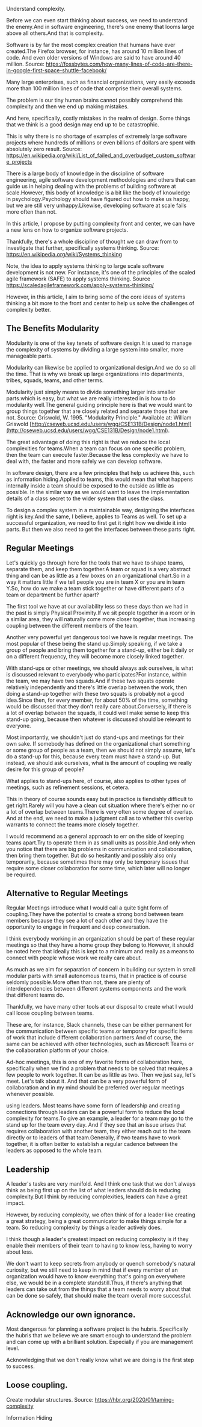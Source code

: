 


Understand complexity.

Before we can even start thinking about success, we need to understand the enemy.And in software engineering, there's one enemy that looms large above all others.And that is complexity. 

Software is by far the most complex creation that humans have ever created.The Firefox browser, for instance, has around 10 million lines of code. And even older versions of Windows are said to have around 40 million. Source: https://fossbytes.com/how-many-lines-of-code-are-there-in-google-first-space-shuttle-facebook/

Many large enterprises, such as financial organizations, very easily exceeds more than 100 million lines of code that comprise their overall systems.

The problem is our tiny human brains cannot possibly comprehend this complexity and then we end up making mistakes.

And here, specifically, costly mistakes in the realm of design. Some things that we think is a good design may end up to be catastrophic.

This is why there is no shortage of examples of extremely large software projects where hundreds of millions or even billions of dollars are spent with absolutely zero result. Source: https://en.wikipedia.org/wiki/List_of_failed_and_overbudget_custom_software_projects

There is a large body of knowledge in the discipline of software engineering, agile software development methodologies and others that can guide us in helping dealing with the problems of building software at scale.However, this body of knowledge is a bit like the body of knowledge in psychology.Psychology should have figured out how to make us happy, but we are still very unhappy.Likewise, developing software at scale fails more often than not.

In this article, I propose by putting complexity front and center, we can have a new lens on how to organize software projects.

Thankfully, there's a whole discipline of thought we can draw from to investigate that further, specifically systems thinking. Source: https://en.wikipedia.org/wiki/Systems_thinking

Note, the idea to apply systems thinking to large scale software development is not new. For instance, it's one of the principles of the scaled agile framework (SAFE) to apply systems thinking. Source https://scaledagileframework.com/apply-systems-thinking/

However, in this article, I aim to bring some of the core ideas of systems thinking a bit more to the front and center to help us solve the challenges of complexity better.


## The Benefits Modularity

Modularity is one of the key tenets of software design.It is used to manage the complexity of systems by dividing a large system into smaller, more manageable parts.

Modularity can likewise be applied to organizational design.And we do so all the time. That is why we break up large organizations into departments, tribes, squads, teams, and other terms.

Modularity just simply means to divide something larger into smaller parts.which is easy, but what we are really interested in is how to do modularity well.The general guiding principle here is that we would want to group things together that are closely related and separate those that are not. Source: Griswold, W. 1995. "Modularity Principle." Available at: William Griswold [http://cseweb.ucsd.edu/users/wgg/CSE131B/Design/node1.html](http://cseweb.ucsd.edu/users/wgg/CSE131B/Design/node1.html).

The great advantage of doing this right is that we reduce the local complexities for teams.When a team can focus on one specific problem, then the team can execute faster.Because the less complexity we have to deal with, the faster and more safely we can develop software.

In software design, there are a few principles that help us achieve this, such as information hiding.Applied to teams, this would mean that what happens internally inside a team should be exposed to the outside as little as possible. In the similar way as we would want to leave the implementation details of a class secret to the wider system that uses the class.

To design a complex system in a maintainable way, designing the interfaces right is key.And the same, I believe, applies to Teams as well. To set up a successful organization, we need to first get it right how we divide it into parts. But then we also need to get the interfaces between these parts right.




## Regular Meetings

Let's quickly go through here for the tools that we have to shape teams, separate them, and keep them together.A team or squad is a very abstract thing and can be as little as a few boxes on an organizational chart.So in a way it matters little if we tell people you are in team X or you are in team Y.So, how do we make a team stick together or have different parts of a team or department be further apart?

The first tool we have at our availability less so these days than we had in the past is simply Physical Proximity.If we sit people together in a room or in a similar area, they will naturally come more closer together, thus increasing coupling between the different members of the team.

Another very powerful yet dangerous tool we have is regular meetings. The most popular of these being the stand up.Simply speaking, if we take a group of people and bring them together for a stand-up, either be it daily or on a different frequency, they will become more closely linked together.

With stand-ups or other meetings, we should always ask ourselves, is what is discussed relevant to everybody who participates?For instance, within the team, we may have two squads.And if these two squats operate relatively independently and there's little overlap between the work, then doing a stand-up together with these two squats is probably not a good idea.Since then, for every member, for about 50% of the time, something would be discussed that they don't really care about.Conversely, if there is a lot of overlap between the squads, it could well make sense to keep this stand-up going, because then whatever is discussed should be relevant to everyone.

Most importantly, we shouldn't just do stand-ups and meetings for their own sake. If somebody has defined on the organizational chart something or some group of people as a team, then we should not simply assume, let's do a stand-up for this, because every team must have a stand-up. But instead, we should ask ourselves, what is the amount of coupling we really desire for this group of people?

What applies to stand-ups here, of course, also applies to other types of meetings, such as refinement sessions, et cetera.

This in theory of course sounds easy but in practice is fiendishly difficult to get right.Rarely will you have a clean cut situation where there's either no or a lot of overlap between teams.There is very often some degree of overlap. And at the end, we need to make a judgment call as to whether this overlap warrants to connect the teams more closely together.

I would recommend as a general approach to err on the side of keeping teams apart.Try to operate them in as small units as possible.And only when you notice that there are big problems in communication and collaboration, then bring them together. But do so hesitantly and possibly also only temporarily, because sometimes there may only be temporary issues that require some closer collaboration for some time, which later will no longer be required.

## Alternative to Regular Meetings

Regular Meetings introduce what I would call a quite tight form of coupling.They have the potential to create a strong bond between team members because they see a lot of each other and they have the opportunity to engage in frequent and deep conversation. 

I think everybody working in an organization should be part of these regular meetings so that they have a home group they belong to.However, it should be noted here that ideally this is kept to a minimum and really as a means to connect with people whose work we really care about.

As much as we aim for separation of concern in building our system in small modular parts with small autonomous teams, that in practice is of course seldomly possible.More often than not, there are plenty of interdependencies between different systems components and the work that different teams do.

Thankfully, we have many other tools at our disposal to create what I would call loose coupling between teams.

These are, for instance,
Slack channels, these can be either permanent for the communication between specific teams.or temporary for specific items of work that include different collaboration partners.And of course, the same can be achieved with other technologies, such as Microsoft Teams or the collaboration platform of your choice.

Ad-hoc meetings, this is one of my favorite forms of collaboration here, specifically when we find a problem that needs to be solved that requires a few people to work together. It can be as little as two. Then we just say, let's meet. Let's talk about it. And that can be a very powerful form of collaboration and in my mind should be preferred over regular meetings whenever possible.

using leaders. Most teams have some form of leadership and creating connections through leaders can be a powerful form to reduce the local complexity for teams.To give an example, a leader for a team may go to the stand up for the team every day. And if they see that an issue arises that requires collaboration with another team, they either reach out to the team directly or to leaders of that team.Generally, if two teams have to work together, it is often better to establish a regular cadence between the leaders as opposed to the whole team.


## Leadership

A leader's tasks are very manifold. And I think one task that we don't always think as being first up on the list of what leaders should do is reducing complexity.But I think by reducing complexities, leaders can have a great impact.

However, by reducing complexity, we often think of for a leader like creating a great strategy, being a great communicator to make things simple for a team. So reducing complexity by things a leader actively does.

I think though a leader's greatest impact on reducing complexity is if they enable their members of their team to having to know less, having to worry about less.

We don't want to keep secrets from anybody or quench somebody's natural curiosity, but we still need to keep in mind that if every member of an organization would have to know everything that's going on everywhere else, we would be in a complete standstill.Thus, if there's anything that leaders can take out from the things that a team needs to worry about that can be done so safely, that should make the team overall more successful.

## Acknowledge our own ignorance.

Most dangerous for planning a software project is the hubris. Specifically the hubris that we believe we are smart enough to understand the problem and can come up with a brilliant solution. Especially if you are management level.

Acknowledging that we don't really know what we are doing is the first step to success.

## Loose coupling.

Create modular structures. Source: https://hbr.org/2020/01/taming-complexity

Information Hiding


